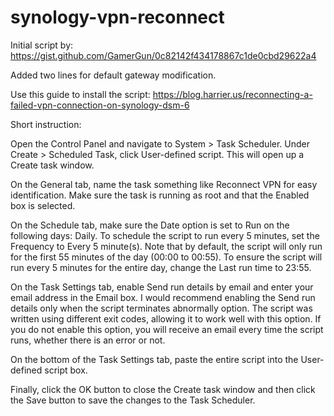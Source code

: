 # synology-vpn-reconnect

Initial script by: https://gist.github.com/GamerGun/0c82142f434178867c1de0cbd29622a4

Added two lines for default gateway modification.

Use this guide to install the script: https://blog.harrier.us/reconnecting-a-failed-vpn-connection-on-synology-dsm-6

Short instruction: 

Open the Control Panel and navigate to System > Task Scheduler. Under Create > Scheduled Task, click User-defined script. This will open up a Create task window.

On the General tab, name the task something like Reconnect VPN for easy identification. Make sure the task is running as root and that the Enabled box is selected.

On the Schedule tab, make sure the Date option is set to Run on the following days: Daily. To schedule the script to run every 5 minutes, set the Frequency to Every 5 minute(s). Note that by default, the script will only run for the first 55 minutes of the day (00:00 to 00:55). To ensure the script will run every 5 minutes for the entire day, change the Last run time to 23:55.

On the Task Settings tab, enable Send run details by email and enter your email address in the Email box. I would recommend enabling the Send run details only when the script terminates abnormally option. The script was written using different exit codes, allowing it to work well with this option. If you do not enable this option, you will receive an email every time the script runs, whether there is an error or not.

On the bottom of the Task Settings tab, paste the entire script into the User-defined script box.

Finally, click the OK button to close the Create task window and then click the Save button to save the changes to the Task Scheduler.
